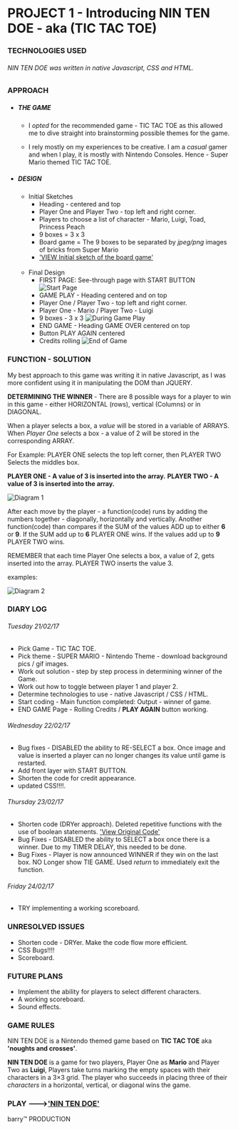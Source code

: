 # PROJECT 1 - Introducing NIN TEN DOE - aka (TIC TAC TOE)

### TECHNOLOGIES USED

###### NIN TEN DOE was written in native Javascript, CSS and HTML.


### APPROACH

* ##### THE GAME
  *  I *opted* for the recommended game - TIC TAC TOE as this allowed me to dive straight into brainstorming possible themes for the game.

  * I rely mostly on my experiences to be creative. I am a *casual* gamer and when I play, it is mostly with Nintendo Consoles. Hence - Super Mario themed TIC TAC TOE.

* ##### DESIGN
  * Initial Sketches
    * Heading - centered and top
    * Player One and Player Two - top left and right corner.
    * Players to choose a list of character - Mario, Luigi, Toad, Princess Peach
    * 9 boxes = 3 x 3
    * Board game = The 9 boxes to be separated by *jpeg/png* images of bricks from Super Mario
    * ['VIEW Initial sketch of the board game'](https://github.com/bazzat10/Projects/blob/master/Images/Draft1.jpg)<br>
    <br>
  * Final Design
    * FIRST PAGE: See-through page with START BUTTON
    ![Start Page](github.com/bazzat10/Projects/blob/master/Images/start.png)
    * GAME PLAY - Heading centered and on top
    * Player One / Player Two - top left and right corner.
    * Player One - Mario / Player Two - Luigi
    * 9 boxes - 3 x 3
    ![During Game Play](github.com/bazzat10/Projects/blob/master/Images/gameplay.png)
    * END GAME - Heading GAME OVER centered on top
    * Button PLAY AGAIN centered
    * Credits rolling ![End of Game](github.com/bazzat10/Projects/blob/master/Images/endgame.png)


### FUNCTION - SOLUTION

My best approach to this game was writing it in native Javascript, as I was more confident using it in manipulating the DOM than JQUERY.

**DETERMINING THE WINNER** - There are 8 possible ways for a player to win in this game - either HORIZONTAL (rows), vertical (Columns) or in DIAGONAL.

When a player selects a box, a *value* will be stored in a variable of ARRAYS. When *Player One* selects a box - a value of 2 will be stored in the corresponding ARRAY.

For Example: PLAYER ONE selects the top left corner, then PLAYER TWO Selects the middles box.

**PLAYER ONE - A value of 3 is inserted into the array.**
**PLAYER TWO - A value of 3 is inserted into the array.**

![Diagram 1](github.com/bazzat10/Projects/blob/master/Images/diagram1.png)

After each move by the player - a function(code) runs by adding the numbers together -  diagonally, horizontally and vertically. Another function(code) than compares if the SUM of the values ADD up to either **6** or **9**. If the SUM add up to **6** PLAYER ONE wins. If the values add up to **9** PLAYER TWO wins.

REMEMBER that each time Player One selects a box, a value of 2, gets inserted into the array. PLAYER TWO inserts the value 3.

examples:

![Diagram 2](github.com/bazzat10/Projects/blob/master/Images/diagram2.png)

### DIARY LOG
###### Tuesday 21/02/17
  * Pick Game - TIC TAC TOE.
  * Pick theme - SUPER MARIO - Nintendo Theme - download background pics / gif images.
  * Work out solution - step by step process in determining winner of the Game.
  * Work out how to toggle between player 1 and player 2.
  * Determine technologies to use - native Javascript / CSS / HTML.
  * Start coding - Main function completed: Output - winner of game.
  * END GAME Page - Rolling Credits / **PLAY AGAIN** button working.

###### Wednesday 22/02/17
  * Bug fixes - DISABLED the ability to RE-SELECT a box. Once image and value is inserted a player can no longer changes its value until game is restarted.
  * Add front layer with START BUTTON.
  * Shorten the code for credit appearance.
  * updated CSS!!!!.

###### Thursday 23/02/17
  * Shorten code (DRYer approach). Deleted repetitive functions with the use of boolean statements. ['View Original Code'](github.com/bazzat10/Projects/blob/master/original_working_js.js)
  * Bug Fixes - DISABLED the ability to SELECT a box once there is a winner. Due to my TIMER DELAY, this needed to be done.
  * Bug Fixes - Player is now announced WINNER if they win on the last box. NO Longer show TIE GAME. Used *return* to immediately exit the function.

###### Friday 24/02/17
  * TRY implementing a working scoreboard.


### UNRESOLVED ISSUES
* Shorten code - DRYer. Make the code flow more efficient.
* CSS Bugs!!!!
* Scoreboard.


### FUTURE PLANS
* Implement the ability for players to select different characters.
* A working scoreboard.
* Sound effects.


### GAME RULES

NIN TEN DOE is a Nintendo themed game based on **TIC TAC TOE** aka **'noughts and crosses'**.

**NIN TEN DOE** is a game for two players, Player One as **Mario** and Player Two as **Luigi**, Players take turns marking the empty spaces with their characters in a 3×3 grid. The player who succeeds in placing three of their *characters* in a horizontal, vertical, or diagonal wins the game.


### PLAY --->['NIN TEN DOE'](https://bazzat10.github.io/Projects/)

barry™ PRODUCTION
